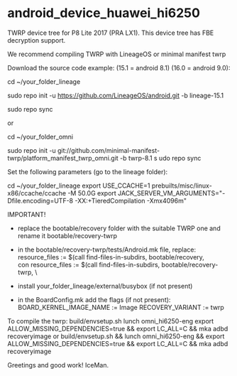 # android_device_huawei_hi6250
TWRP device tree for  P8 Lite 2017 (PRA LX1).
This device tree has FBE decryption support.

We recommend compiling TWRP with LineageOS or minimal manifest twrp

Download the source code example: (15.1 = android 8.1) (16.0 = android 9.0):

cd ~/your_folder_lineage

sudo repo init -u https://github.com/LineageOS/android.git -b lineage-15.1

sudo repo sync

or

cd ~/your_folder_omni

sudo repo init -u git://github.com/minimal-manifest-twrp/platform_manifest_twrp_omni.git -b twrp-8.1
s
udo repo sync

Set the following parameters (go to the lineage folder):

cd ~/your_folder_lineage
export USE_CCACHE=1
prebuilts/misc/linux-x86/ccache/ccache -M 50.0G
export JACK_SERVER_VM_ARGUMENTS="-Dfile.encoding=UTF-8 -XX:+TieredCompilation -Xmx4096m"

IMPORTANT!
- replace the bootable/recovery folder with the suitable TWRP one and rename it bootable/recovery-twrp
- in the bootable/recovery-twrp/tests/Android.mk file, replace:
	resource_files := $(call find-files-in-subdirs, bootable/recovery, \
	con
	resource_files := $(call find-files-in-subdirs, bootable/recovery-twrp, \
	
- install your_folder_lineage/external/busybox (if not present)
- in the BoardConfig.mk add the flags (if not present):
	BOARD_KERNEL_IMAGE_NAME := Image
	RECOVERY_VARIANT := twrp
	
To compile the twrp:
build/envsetup.sh
lunch omni_hi6250-eng
export ALLOW_MISSING_DEPENDENCIES=true && export LC_ALL=C && mka adbd recoveryimage
or
build/envsetup.sh && lunch omni_hi6250-eng && export ALLOW_MISSING_DEPENDENCIES=true && export LC_ALL=C && mka adbd recoveryimage

Greetings and good work! IceMan.
